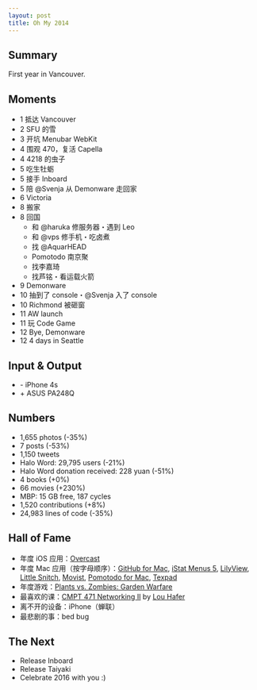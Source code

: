 ```yaml
---
layout: post
title: Oh My 2014
---
```


## Summary

First year in Vancouver.

<!-- more -->

## Moments

<ul class="moments">
<li><span class="month">1</span> 抵达 Vancouver</li>
<li><span class="month">2</span> SFU 的雪</li>
<li><span class="month">3</span> 开坑 Menubar WebKit</li>
<li><span class="month">4</span> 围观 470，复活 Capella</li>
<li><span class="month">4</span> 4218 的虫子</li>
<li><span class="month">5</span> 吃生牡蛎</li>
<li><span class="month">5</span> 接手 Inboard</li>
<li><span class="month">5</span> 陪 @Svenja 从 Demonware 走回家</li>
<li><span class="month">6</span> Victoria</li>
<li><span class="month">8</span> 搬家</li>
<li><span class="month">8</span> 回国
    <ul>
        <li>和 @haruka 修服务器・遇到 Leo</li>
        <li>和 @vps 修手机・吃卤煮</li>
        <li>找 @AquarHEAD</li>
        <li>Pomotodo 南京聚</li>
        <li>找李嘉琦</li>
        <li>找芦铭・看运载火箭</li>
    </ul>
</li>
<li><span class="month">9</span> Demonware</li>
<li><span class="month">10</span> 抽到了 console・@Svenja 入了 console</li>
<li><span class="month">10</span> Richmond 被砸窗</li>
<li><span class="month">11</span> AW launch</li>
<li><span class="month">11</span> 玩 Code Game</li>
<li><span class="month">12</span> Bye, Demonware</li>
<li><span class="month">12</span> 4 days in Seattle</li>
</ul>

## Input & Output

<ul class="io">
<li>- iPhone 4s</li>
<li>+ ASUS PA248Q</li>
</ul>

## Numbers

* 1,655 photos (-35%)
* 7 posts (-53%)  <!-- Xhacker’s Base 7 -->
* 1,150 tweets
* Halo Word: 29,795 users (-21%)
* Halo Word donation received: 228 yuan (-51%)
* 4 books (+0%)
* 66 movies (+230%)
* MBP: 15 GB free, 187 cycles
* 1,520 contributions (+8%) <!-- 1376 (GitHub) + 144 (Demonware) -->
* 24,983 lines of code (-35%) <!-- added - removed -->

## Hall of Fame

* 年度 iOS 应用：[Overcast](https://overcast.fm)
* 年度 Mac 应用（按字母顺序）：[GitHub for Mac](https://mac.github.com), [iStat Menus 5](http://bjango.com/mac/istatmenus/), [LilyView](http://lilyviewapp.com), [Little Snitch](http://www.obdev.at/littlesnitch), [Movist](https://itunes.apple.com/us/app/movist/id461788075?mt=12), [Pomotodo for Mac](https://pomotodo.com/apps), [Texpad](https://www.texpadapp.com)
* 年度游戏：[Plants vs. Zombies: Garden Warfare](http://www.pvzgardenwarfare.com)
* 最喜欢的课：[CMPT 471 Networking II](http://www.cs.sfu.ca/CourseCentral/471/lou/) by [Lou Hafer](http://www.sfu.ca/computing/people/faculty/louhafer.html)
* 离不开的设备：iPhone（蝉联）
* 最悲剧的事：bed bug

## The Next

* Release Inboard
* Release Taiyaki
* Celebrate 2016 with you :)

<!-- 统计于 12.31 20:00 PST -->
